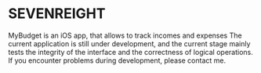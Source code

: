 # SEVENREIGHT
MyBudget is an iOS app, that allows to track incomes and expenses The current application is still under development, and the current stage mainly tests the integrity of the interface and the correctness of logical operations. If you encounter problems during development, please contact me.
